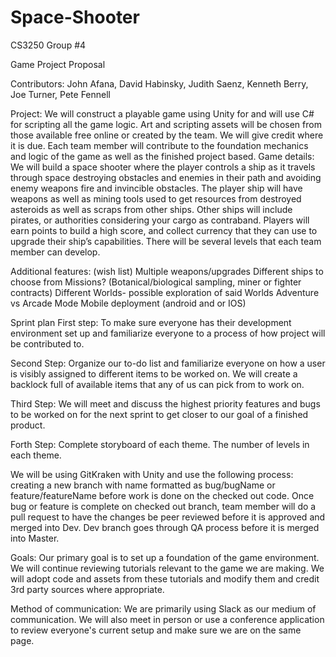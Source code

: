 # Space-Shooter
CS3250
Group #4 

Game Project Proposal

Contributors:
John Afana, David Habinsky, Judith Saenz, Kenneth Berry, Joe Turner, Pete Fennell

Project:	We will construct a playable game using Unity for and will use C# for scripting all the game logic. Art and scripting assets will be chosen from those available free online or created by the team. We will give credit where it is due. Each team member will contribute to the foundation mechanics and logic of the game as well as the finished project based.
Game details: We will build a space shooter where the player controls a ship as it travels through space destroying obstacles and enemies in their path and avoiding enemy weapons fire and invincible obstacles. The player ship will have weapons as well as mining tools used to get resources from destroyed asteroids as well as scraps from other ships. Other ships will include pirates, or authorities considering your cargo as contraband. Players will earn points to build a high score, and collect currency that they can use to upgrade their ship’s capabilities. There will be several levels that each team member can develop.

Additional features: (wish list)
Multiple weapons/upgrades
Different ships to choose from
Missions? (Botanical/biological sampling, miner or fighter contracts)
Different Worlds- possible exploration of said Worlds
Adventure vs Arcade Mode 
Mobile deployment (android and or IOS)

Sprint plan
First step: To make sure everyone has their development environment set up and familiarize everyone to a process of how project will be contributed to.

Second Step: Organize our to-do list and familiarize everyone on how a user is visibly assigned to different items to be worked on. We will create a backlock full of available items that any of us can pick from to work on.

Third Step: We will meet and discuss the highest priority features and bugs to be worked on for the next sprint to get closer to our goal of a finished product.

Forth Step: Complete storyboard of each theme. The number of levels in each theme.

We will be using GitKraken with Unity and use the following process: creating a new branch with name formatted as bug/bugName or feature/featureName before work is done on the checked out code. Once bug or feature is complete on checked out branch, team member will do a pull request to have the changes be peer reviewed before it is approved and merged into Dev. Dev branch goes through QA process before it is merged into Master.

Goals: Our primary goal is to set up a foundation of the game environment.  We will continue reviewing tutorials relevant to the game we are making. We will adopt code and assets from these tutorials and modify them and credit 3rd party sources where appropriate.

Method of communication: We are primarily using Slack as our medium of communication. We will also meet in person or use a conference application to review everyone's current setup and make sure we are on the same page.
